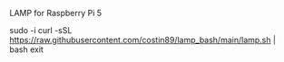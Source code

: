 LAMP for Raspberry Pi 5

sudo -i 
curl -sSL https://raw.githubusercontent.com/costin89/lamp_bash/main/lamp.sh | bash
exit
